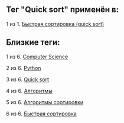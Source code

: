 ## Тег "Quick sort" применён в:

1 из 1. [Быстрая сортировка (quick sort)](../Computer%20science/Сортировки/Быстрая%20сортировка.md)

## Близкие теги:

1 из 6. [Computer Science](./Computer%20Science.md)

2 из 6. [Python](./Python.md)

3 из 6. [Quick sort](./Quick%20sort.md)

4 из 6. [Алгоритмы](./Алгоритмы.md)

5 из 6. [Алгоритмы сортировки](./Алгоритмы%20сортировки.md)

6 из 6. [Быстрая сортировка](./Быстрая%20сортировка.md)

